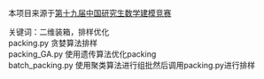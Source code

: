 本项目来源于[第十九届中国研究生数学建模竞赛](https://cpipc.acge.org.cn/cw/hp/4)
 
 关键词：二维装箱，排样优化\
 packing.py 贪婪算法排样\
 packing_GA.py 使用遗传算法优化packing\
 batch_packing.py 使用聚类算法进行组批然后调用packing.py进行排样
